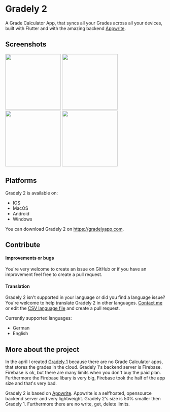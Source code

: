# Gradely 2

A Grade Calculator App, that syncs all your Grades across all your devices, built with Flutter and with the amazing backend [Appwrite](https://appwrite.io).

## Screenshots

  <img src="https://gradelyapp.com/img/screenshots/iPhone.png" width="175" />
  <img src="https://gradelyapp.com/img/screenshots/iPhone2.png" width="175" /> 
  <img src="https://gradelyapp.com/img/screenshots/iPhone3.png" width="175" />
  <img src="https://gradelyapp.com/img/screenshots/iPhone4.png" width="175" />

<br>

## Platforms
Gradely 2 is available on:

- IOS
- MacOS
- Android
- Windows

You can download Gradely 2 on https://gradelyapp.com.

## Contribute

#### Improvements or bugs

You're very welcome to create an issue on GitHub or if you have an improvement feel free to create a pull request.

#### Translation

Gradely 2 isn't supported in your language or did you find a language issue? You're welcome to help translate Gradely 2 in other languages. [Contact me](mailto:elias@eliasschneider.com) or edit the [CSV language file](https://github.com/generalxhd/Gradely2/blob/master/assets/translations/gradelyTranslation.csv) and create a pull request.

Currently supported languages:
- German
- English


## More about the project

In the april I created [Gradely 1](https://gradelyapp.com/gradely1) because there are no Grade Calculator apps, that stores the grades in the cloud.
Gradely 1's backend server is Firebase. Firebase is ok, but there are many limits when you don't buy the paid plan. Furthermore the Firebase libary is very big, Firebase took the half of the app size and that's very bad.

Gradely 2 is based on [Appwrite](https://appwrite.io). Appwrite is a selfhosted, opensource backend server and very lightweight. Gradely 2's size is 50% smaller then Gradely 1. Furthermore there are no write, get, delete limits. 

